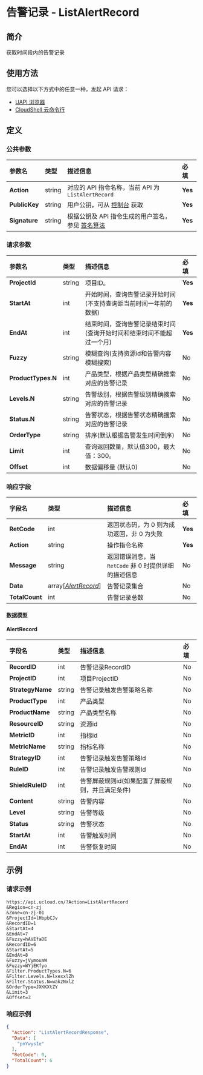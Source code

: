 # 告警记录 - ListAlertRecord

## 简介

获取时间段内的告警记录






## 使用方法

您可以选择以下方式中的任意一种，发起 API 请求：
- [UAPI 浏览器](https://console.ucloud.cn/uapi/detail?id=ListAlertRecord)
- [CloudShell 云命令行](https://shell.ucloud.cn/)


## 定义

### 公共参数

| 参数名 | 类型 | 描述信息 | 必填 |
|:---|:---|:---|:---|
| **Action**     | string  | 对应的 API 指令名称，当前 API 为 `ListAlertRecord`                        | **Yes** |
| **PublicKey**  | string  | 用户公钥，可从 [控制台](https://console.ucloud.cn/uapi/apikey) 获取                                             | **Yes** |
| **Signature**  | string  | 根据公钥及 API 指令生成的用户签名，参见 [签名算法](api/summary/signature.md)  | **Yes** |

### 请求参数

| 参数名 | 类型 | 描述信息 | 必填 |
|:---|:---|:---|:---|
| **ProjectId** | string | 项目ID。 |**Yes**|
| **StartAt** | int | 开始时间，查询告警记录开始时间(不支持查询距当前时间一年前的数据) |**Yes**|
| **EndAt** | int | 结束时间，查询告警记录结束时间(查询开始时间和结束时间不能超过一个月) |**Yes**|
| **Fuzzy** | string | 模糊查询(支持资源id和告警内容模糊搜索) |No|
| **ProductTypes.N** | int | 产品类型，根据产品类型精确搜索对应的告警记录 |No|
| **Levels.N** | string | 告警级别，根据告警级别精确搜索对应的告警记录 |No|
| **Status.N** | string | 告警状态，根据告警状态精确搜索对应的告警记录 |No|
| **OrderType** | string | 排序(默认根据告警发生时间倒序) |No|
| **Limit** | int | 查询返回数量，默认值300，最大值：300。<br /> |No|
| **Offset** | int | 数据偏移量 (默认0)<br /> |No|

### 响应字段

| 字段名 | 类型 | 描述信息 | 必填 |
|:---|:---|:---|:---|
| **RetCode** | int | 返回状态码，为 0 则为成功返回，非 0 为失败 |**Yes**|
| **Action** | string | 操作指令名称 |**Yes**|
| **Message** | string | 返回错误消息，当 `RetCode` 非 0 时提供详细的描述信息 |No|
| **Data** | array[[*AlertRecord*](#AlertRecord)] | 告警记录集合 |No|
| **TotalCount** | int | 告警记录总数 |No|

#### 数据模型


#### AlertRecord

| 字段名 | 类型 | 描述信息 | 必填 |
|:---|:---|:---|:---|
| **RecordID** | int | 告警记录RecordID |No|
| **ProjectID** | int | 项目ProjectID |No|
| **StrategyName** | string | 告警记录触发告警策略名称 |No|
| **ProductType** | int | 产品类型 |No|
| **ProductName** | string | 产品类型名称 |No|
| **ResourceID** | string | 资源id |No|
| **MetricID** | int | 指标id |No|
| **MetricName** | string | 指标名称 |No|
| **StrategyID** | int | 告警记录触发告警策略Id |No|
| **RuleID** | int | 告警记录触发告警规则Id |No|
| **ShieldRuleID** | int | 告警屏蔽规则id(如果配置了屏蔽规则，并且满足条件) |No|
| **Content** | string | 告警内容 |No|
| **Level** | string | 告警等级 |No|
| **Status** | string | 告警状态 |No|
| **StartAt** | int | 告警触发时间 |No|
| **EndAt** | int | 告警恢复时间 |No|

## 示例

### 请求示例
    
```
https://api.ucloud.cn/?Action=ListAlertRecord
&Region=cn-zj
&Zone=cn-zj-01
&ProjectId=lHbpbCJv
&RecordID=1
&StartAt=4
&EndAt=7
&Fuzzy=hAVEfaDE
&RecordID=6
&StartAt=5
&EndAt=8
&Fuzzy=jVymouaW
&Fuzzy=WYjEKfyo
&Filter.ProductTypes.N=6
&Filter.Levels.N=lxexxlZh
&Filter.Status.N=wakzNxlZ
&OrderType=JXKKXtZY
&Limit=3
&Offset=3
```

### 响应示例
    
```json
{
  "Action": "ListAlertRecordResponse",
  "Data": [
    "pnYwysIe"
  ],
  "RetCode": 0,
  "TotalCount": 6
}
```





